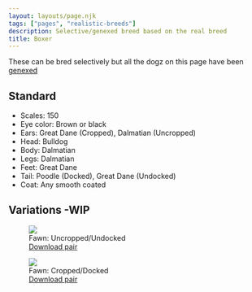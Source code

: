 ```yaml
---
layout: layouts/page.njk
tags: ["pages", "realistic-breeds"]
description: Selective/genexed breed based on the real breed
title: Boxer
---
```


These can be bred selectively but all the dogz on this page have been [genexed](/genex)

## Standard

- Scales: 150
- Eye color: Brown or black
- Ears: Great Dane (Cropped), Dalmatian (Uncropped)
- Head: Bulldog
- Body: Dalmatian
- Legs: Dalmatian
- Feet: Great Dane
- Tail: Poodle (Docked), Great Dane (Undocked)
- Coat: Any smooth coated

## Variations -WIP

<div class="breed-pics">

  <div>
    <figure>
      <img src="https://cdn.glitch.com/e8c48446-7221-44a1-aabd-d809cd1d1e34%2Fboxer-fawn.png?v=1625361705153" >
      <figcaption>Fawn: Uncropped/Undocked<br/>
       <a href="https://cdn.glitch.com/e8c48446-7221-44a1-aabd-d809cd1d1e34%2Fboxer-uncropped.zip?v=1628641955955">Download pair</a></figcaption>
    </figure>
  </div>
  <div>
    <figure>
      <img src="https://cdn.glitch.com/e8c48446-7221-44a1-aabd-d809cd1d1e34%2Fboxed-cropped.png?v=1625361745351" >
      <figcaption>Fawn: Cropped/Docked<br/>
       <a href="https://cdn.glitch.com/e8c48446-7221-44a1-aabd-d809cd1d1e34%2Fboxer-cropped.zip?v=1628641955463">Download pair</a></figcaption>
    </figure>
  </div>
</div>

